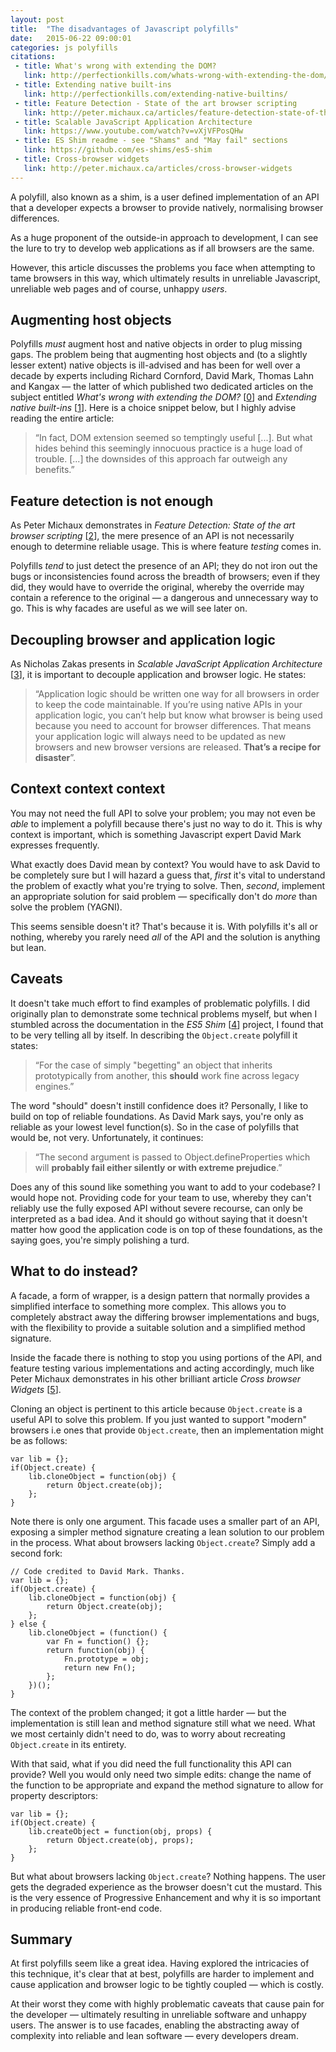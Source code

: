 ```yaml
---
layout: post
title:  "The disadvantages of Javascript polyfills"
date:   2015-06-22 09:00:01
categories: js polyfills
citations:
 - title: What's wrong with extending the DOM?
   link: http://perfectionkills.com/whats-wrong-with-extending-the-dom/
 - title: Extending native built-ins
   link: http://perfectionkills.com/extending-native-builtins/
 - title: Feature Detection - State of the art browser scripting
   link: http://peter.michaux.ca/articles/feature-detection-state-of-the-art-browser-scripting
 - title: Scalable JavaScript Application Architecture
   link: https://www.youtube.com/watch?v=vXjVFPosQHw
 - title: ES Shim readme - see "Shams" and "May fail" sections
   link: https://github.com/es-shims/es5-shim
 - title: Cross-browser widgets
   link: http://peter.michaux.ca/articles/cross-browser-widgets
---
```


A polyfill, also known as a shim, is a user defined implementation of an API that a developer expects a browser to provide natively, normalising browser differences.

As a huge proponent of the outside-in approach to development, I can see the lure to try to develop web applications as if all browsers are the same.

However, this article discusses the problems you face when attempting to tame browsers in this way, which ultimately results in unreliable Javascript, unreliable web pages and of course, unhappy *users*.

## Augmenting host objects

Polyfills *must* augment host and native objects in order to plug missing gaps. The problem being that augmenting host objects and (to a slightly lesser extent) native objects is ill-advised and has been for well over a decade by experts including Richard Cornford, David Mark, Thomas Lahn and Kangax &mdash; the latter of which published two dedicated articles on the subject entitled *What's wrong with extending the DOM?* [[0](#ref0)] and *Extending native built-ins* [[1](#ref1)]. Here is a choice snippet below, but I highly advise reading the entire article:

> &ldquo;In fact, DOM extension seemed so temptingly useful [...]. But what hides behind this seemingly innocuous practice is a huge load of trouble. [...] the downsides of this approach far outweigh any benefits.&rdquo;

## Feature detection is not enough

As Peter Michaux demonstrates in *Feature Detection: State of the art browser scripting* [[2](#ref2)], the mere presence of an API is not necessarily enough to determine reliable usage. This is where feature *testing* comes in.

Polyfills *tend* to just detect the presence of an API; they do not iron out the bugs or inconsistencies found across the breadth of browsers; even if they did, they would have to override the original, whereby the override may contain a reference to the original &mdash; a dangerous and unnecessary way to go. This is why facades are useful as we will see later on.

## Decoupling browser and application logic

As Nicholas Zakas presents in *Scalable JavaScript Application Architecture* [[3](#ref3)], it is important to decouple application and browser logic. He states:

> &ldquo;Application logic should be written one way for all browsers in order to keep the code maintainable. If you’re using native APIs in your application logic, you can’t help but know what browser is being used because you need to account for browser differences. That means your application logic will always need to be updated as new browsers and new browser versions are released. **That’s a recipe for disaster**&rdquo;.

## Context context context

You may not need the full API to solve your problem; you may not even be *able* to implement a polyfill because there's just no way to do it. This is why context is important, which is something Javascript expert David Mark expresses frequently.

What exactly does David mean by context? You would have to ask David to be completely sure but I will hazard a guess that, *first* it's vital to understand the problem of exactly what you're trying to solve. Then, *second*, implement an appropriate solution for said problem &mdash; specifically don't do *more* than solve the problem (YAGNI).

This seems sensible doesn't it? That's because it is. With polyfills it's all or nothing, whereby you rarely need *all* of the API and the solution is anything but lean.

## Caveats

It doesn't take much effort to find examples of problematic polyfills. I did originally plan to demonstrate some technical problems myself, but when I stumbled across the documentation in the *ES5 Shim* [[4](#ref4)] project, I found that to be very telling all by itself. In describing the `Object.create` polyfill it states:

> &ldquo;For the case of simply "begetting" an object that inherits prototypically from another, this **should** work fine across legacy engines.&rdquo;

The word "should" doesn't instill confidence does it? Personally, I like to build on top of reliable foundations. As David Mark says, you're only as reliable as your lowest level function(s). So in the case of polyfills that would be, not very. Unfortunately, it continues:

> &ldquo;The second argument is passed to Object.defineProperties which will **probably fail either silently or with extreme prejudice**.&rdquo;

Does any of this sound like something you want to add to your codebase? I would hope not. Providing code for your team to use, whereby they can't reliably use the fully exposed API without severe recourse, can only be interpreted as a bad idea. And it should go without saying that it doesn't matter how good the application code is on top of these foundations, as the saying goes, you're simply polishing a turd.

## What to do instead?

A facade, a form of wrapper, is a design pattern that normally provides a simplified interface to something more complex. This allows you to completely abstract away the differing browser implementations and bugs, with the flexibility to provide a suitable solution and a simplified method signature.

Inside the facade there is nothing to stop you using portions of the API, and feature testing various implementations and acting accordingly, much like Peter Michaux demonstrates in his other brilliant article *Cross browser Widgets* [[5](#ref5)].

Cloning an object is pertinent to this article because `Object.create` is a useful API to solve this problem. If you just wanted to support "modern" browsers i.e ones that provide `Object.create`, then an implementation might be as follows:

	var lib = {};
	if(Object.create) {
		lib.cloneObject = function(obj) {
			return Object.create(obj);
		};
	}

Note there is only one argument. This facade uses a smaller part of an API, exposing a simpler method signature creating a lean solution to our problem in the process. What about browsers lacking `Object.create`? Simply add a second fork:

	// Code credited to David Mark. Thanks.
	var lib = {};
	if(Object.create) {
		lib.cloneObject = function(obj) {
			return Object.create(obj);
		};
	} else {
		lib.cloneObject = (function() {
			var Fn = function() {};
			return function(obj) {
				Fn.prototype = obj;
				return new Fn();
			};
		})();
	}

The context of the problem changed; it got a little harder &mdash;  but the implementation is still lean and method signature still what we need. What we most certainly didn't need to do, was to worry about recreating `Object.create` in its entirety.

With that said, what if you did need the full functionality this API can provide? Well you would only need two simple edits: change the name of the function to be appropriate and expand the method signature to allow for property descriptors:

	var lib = {};
	if(Object.create) {
		lib.createObject = function(obj, props) {
			return Object.create(obj, props);
		};
	}

But what about browsers lacking `Object.create`? Nothing happens. The user gets the degraded experience as the browser doesn't cut the mustard. This is the very essence of Progressive Enhancement and why it is so important in producing reliable front-end code.

## Summary

At first polyfills seem like a great idea. Having explored the intricacies of this technique, it's clear that at best, polyfills are harder to implement and cause application and browser logic to be tightly coupled &mdash; which is costly.

At their worst they come with highly problematic caveats that cause pain for the developer &mdash; ultimately resulting in unreliable software and unhappy users. The answer is to use facades, enabling the abstracting away of complexity into reliable and lean software &mdash; every developers dream.

<!--

* ADDED IMPLEMENTATION Just because an API is implemented in a browser doesn't mean it's trustworthy. Sometimes, the spec is simply misunderstood and implemented differently across browser vendors. Adding a polyfill to the mix just adds complexity in the form of another user-defined implementation.

* CONSISTENCY Then there is the question of consistency. Do you want to use some polyfills and some facades. Probably not. Just use a consistent abstraction, a facade.

-->